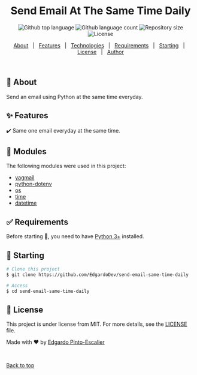 <div align="center" id="top"> 
  &#xa0;

  <!-- <a href="https://sendemailsametimedaily.netlify.app">Demo</a> -->
</div>

<h1 align="center">Send Email At The Same Time Daily</h1>

<p align="center">
  <img alt="Github top language" src="https://img.shields.io/github/languages/top/EdgardoDev/send-email-same-time-daily?color=1976D2">

  <img alt="Github language count" src="https://img.shields.io/github/languages/count/EdgardoDev/send-email-same-time-daily?color=1976D2">

  <img alt="Repository size" src="https://img.shields.io/github/repo-size/EdgardoDev/send-email-same-time-daily?color=1976D2">

  <img alt="License" src="https://img.shields.io/github/license/EdgardoDev/send-email-same-time-daily?color=1976D2">

  <!-- <img alt="Github issues" src="https://img.shields.io/github/issues/{{YOUR_GITHUB_USERNAME}}/send-email-same-time-daily?color=56BEB8" /> -->

  <!-- <img alt="Github forks" src="https://img.shields.io/github/forks/{{YOUR_GITHUB_USERNAME}}/send-email-same-time-daily?color=56BEB8" /> -->

  <!-- <img alt="Github stars" src="https://img.shields.io/github/stars/{{YOUR_GITHUB_USERNAME}}/send-email-same-time-daily?color=56BEB8" /> -->
</p>

<!-- Status -->

<!-- <h4 align="center"> 
	🚧  Send Email Same Time Daily 🚀 Under construction...  🚧
</h4> 

<hr> -->

<p align="center">
  <a href="#dart-about">About</a> &#xa0; | &#xa0; 
  <a href="#sparkles-features">Features</a> &#xa0; | &#xa0;
  <a href="#rocket-technologies">Technologies</a> &#xa0; | &#xa0;
  <a href="#white_check_mark-requirements">Requirements</a> &#xa0; | &#xa0;
  <a href="#checkered_flag-starting">Starting</a> &#xa0; | &#xa0;
  <a href="#memo-license">License</a> &#xa0; | &#xa0;
  <a href="https://github.com/EdgardoDev" target="_blank">Author</a>
</p>

<br>

## :dart: About ##

Send an email using Python at the same time everyday.

## :sparkles: Features ##

:heavy_check_mark: Same one email everyday at the same time.


## :rocket: Modules ##

The following modules were used in this project:

- [yagmail](https://pypi.org/project/yagmail/)
- [python-dotenv](https://pypi.org/project/python-dotenv/)
- [os](https://docs.python.org/3/library/os.html#module-os)
- [time](https://pypi.org/search/?q=time&o=)
- [datetime](https://pypi.org/search/?q=datetime&o=)

## :white_check_mark: Requirements ##

Before starting :checkered_flag:, you need to have [Python 3+](https://www.python.org/download/releases/3.0/) installed.

## :checkered_flag: Starting ##

```bash
# Clone this project
$ git clone https://github.com/EdgardoDev/send-email-same-time-daily

# Access
$ cd send-email-same-time-daily
```

## :memo: License ##

This project is under license from MIT. For more details, see the [LICENSE](LICENSE.md) file.


Made with :heart: by <a href="https://github.com/EdgardoDev" target="_blank">Edgardo Pinto-Escalier</a>

&#xa0;

<a href="#top">Back to top</a>
